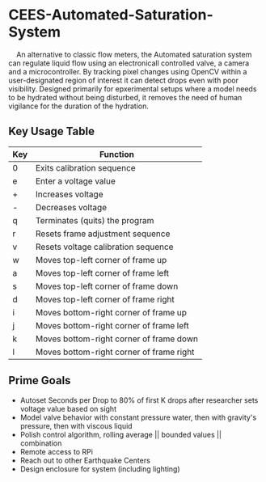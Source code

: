 # CEES-Automated-Saturation-System

&nbsp;&nbsp;&nbsp;&nbsp;An alternative to classic flow meters, the Automated saturation system can regulate liquid flow using an electronicall controlled valve, a camera and a microcontroller. By tracking pixel changes using OpenCV within a user-designated region of interest it can detect drops even with poor visibility. Designed primarily for epxerimental setups where a model needs to be hydrated without being disturbed, it removes the need of human vigilance for the duration of the hydration.

## Key Usage Table
| Key| Function						 		    	             |
|----|-------------------------------------------|
| 0	 | Exits calibration sequence	 			         |
| e  | Enter a voltage value                     |
| +	 | Increases voltage	 				            	 |
| -	 | Decreases voltage	 				             	 |
| q	 | Terminates (quits) the program	 		       |
| r	 | Resets frame adjustment sequence	 		     |
| v	 | Resets voltage calibration sequence	   	 |
| w	 | Moves top-left corner of frame up	 	     |
| a	 | Moves top-left corner of frame left	   	 |
| s	 | Moves top-left corner of frame down	 	   |
| d	 | Moves top-left corner of frame right 	   |
| i	 | Moves bottom-right corner of frame up  	 |
| j	 | Moves bottom-right corner of frame left	 |
| k	 | Moves bottom-right corner of frame down	 |
| l	 | Moves bottom-right corner of frame right	 |

## Prime Goals
* Autoset Seconds per Drop to 80% of first K drops after researcher sets voltage value based on sight
* Model valve behavior with constant pressure water, then with gravity's pressure, then with viscous liquid
* Polish control algorithm, rolling average || bounded values || combination
* Remote access to RPi
* Reach out to other Earthquake Centers
* Design enclosure for system (including lighting)

